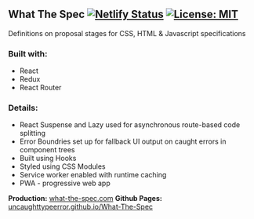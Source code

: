 ## What The Spec [![Netlify Status](https://api.netlify.com/api/v1/badges/cfbb0c8e-5b7a-4580-84d3-43119fd1c6fe/deploy-status)](https://app.netlify.com/sites/admiring-montalcini-b5fc92/deploys) [![License: MIT](https://img.shields.io/badge/License-MIT-yellow.svg)](https://github.com/UncaughtTypeError/Browser-Default-Styles/blob/master/LICENSE)
Definitions on proposal stages for CSS, HTML & Javascript specifications

### Built with:
- React
- Redux
- React Router

### Details:
- React Suspense and Lazy used for asynchronous route-based code splitting
- Error Boundries set up for fallback UI output on caught errors in component trees
- Built using Hooks
- Styled using CSS Modules
- Service worker enabled with runtime caching
- PWA - progressive web app

**Production:** [what-the-spec.com](https://what-the-spec.com/)
**Github Pages:** [uncaughttypeerror.github.io/What-The-Spec](https://uncaughttypeerror.github.io/What-The-Spec/)